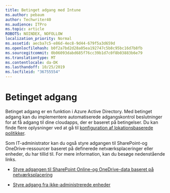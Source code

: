 ```yaml
---
title: Betinget adgang med Intune
ms.author: pebaum
author: Techwriter40
ms.audience: ITPro
ms.topic: article
ROBOTS: NOINDEX, NOFOLLOW
localization_priority: Normal
ms.assetid: aecba7c5-e86d-4ec8-9d44-679f5a3d659d
ms.openlocfilehash: b0f2a7bd2d28a05ea192747c5b8c95bc16d7b8fb
ms.sourcegitcommit: 0b06093dabd685f76cc39b1d7c0f8b03883b6e79
ms.translationtype: MT
ms.contentlocale: da-DK
ms.lasthandoff: 10/25/2019
ms.locfileid: "36755554"
---
```

# <a name="conditional-access"></a>Betinget adgang

Betinget adgang er en funktion i Azure Active Directory. Med betinget adgang kan du implementere automatiserede adgangskontrol beslutninger for at få adgang til dine cloudapps, der er baseret på betingelser. Du kan finde flere oplysninger ved at gå til [konfiguration af lokationsbaserede politikker](https://docs.microsoft.com/azure/active-directory/conditional-access/overview).

Som IT-administrator kan du også styre adgangen til SharePoint-og OneDrive-ressourcer baseret på definerede netværksplaceringer eller enheder, du har tillid til. For mere information, kan du besøge nedenstående links.

- [Styre adgangen til SharePoint Online-og OneDrive-data baseret på netværksplacering](https://docs.microsoft.com/sharepoint/control-access-based-on-network-location)

- [Styre adgang fra ikke-administrerede enheder](https://docs.microsoft.com/sharepoint/control-access-from-unmanaged-devices)

